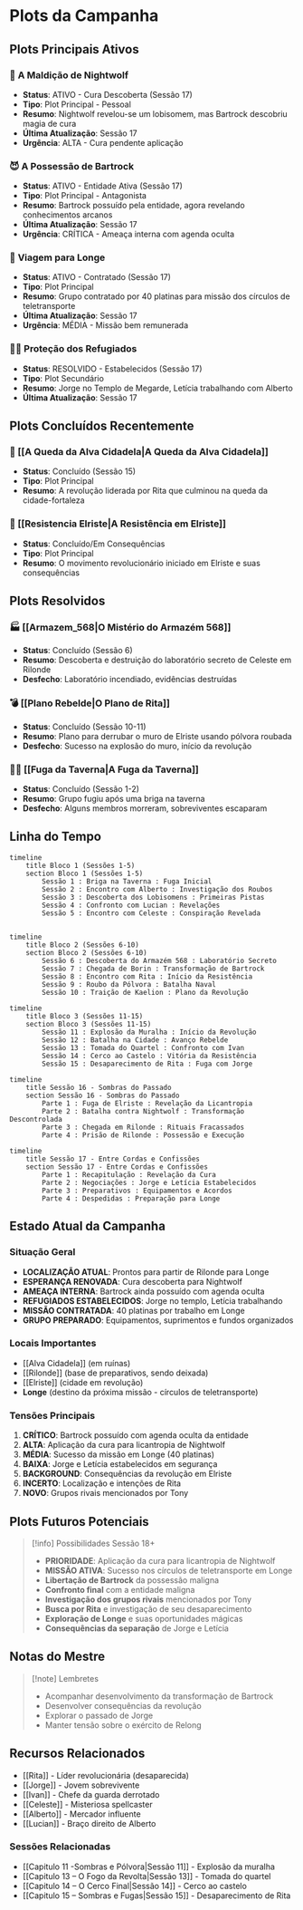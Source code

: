 # Plots da Campanha

## Plots Principais Ativos

### 🐺 **A Maldição de Nightwolf**
- **Status**: ATIVO - Cura Descoberta (Sessão 17)
- **Tipo**: Plot Principal - Pessoal
- **Resumo**: Nightwolf revelou-se um lobisomem, mas Bartrock descobriu magia de cura
- **Última Atualização**: Sessão 17
- **Urgência**: ALTA - Cura pendente aplicação

### 😈 **A Possessão de Bartrock**
- **Status**: ATIVO - Entidade Ativa (Sessão 17)
- **Tipo**: Plot Principal - Antagonista
- **Resumo**: Bartrock possuído pela entidade, agora revelando conhecimentos arcanos
- **Última Atualização**: Sessão 17
- **Urgência**: CRÍTICA - Ameaça interna com agenda oculta

### 🔮 **Viagem para Longe**
- **Status**: ATIVO - Contratado (Sessão 17)
- **Tipo**: Plot Principal
- **Resumo**: Grupo contratado por 40 platinas para missão dos círculos de teletransporte
- **Última Atualização**: Sessão 17
- **Urgência**: MÉDIA - Missão bem remunerada

### 👨‍👦 **Proteção dos Refugiados**
- **Status**: RESOLVIDO - Estabelecidos (Sessão 17)
- **Tipo**: Plot Secundário
- **Resumo**: Jorge no Templo de Megarde, Letícia trabalhando com Alberto
- **Última Atualização**: Sessão 17

## Plots Concluídos Recentemente

### 🏰 [[A Queda da Alva Cidadela|A Queda da Alva Cidadela]]
- **Status**: Concluído (Sessão 15)
- **Tipo**: Plot Principal
- **Resumo**: A revolução liderada por Rita que culminou na queda da cidade-fortaleza

### 🌇 [[Resistencia Elriste|A Resistência em Elriste]]
- **Status**: Concluído/Em Consequências
- **Tipo**: Plot Principal
- **Resumo**: O movimento revolucionário iniciado em Elriste e suas consequências


## Plots Resolvidos

### 🏭 [[Armazem_568|O Mistério do Armazém 568]]
- **Status**: Concluído (Sessão 6)
- **Resumo**: Descoberta e destruição do laboratório secreto de Celeste em Rilonde
- **Desfecho**: Laboratório incendiado, evidências destruídas

### 💣 [[Plano Rebelde|O Plano de Rita]]
- **Status**: Concluído (Sessão 10-11)
- **Resumo**: Plano para derrubar o muro de Elriste usando pólvora roubada
- **Desfecho**: Sucesso na explosão do muro, início da revolução

### 🏃‍♂️ [[Fuga da Taverna|A Fuga da Taverna]]
- **Status**: Concluído (Sessão 1-2)
- **Resumo**: Grupo fugiu após uma briga na taverna
- **Desfecho**: Alguns membros morreram, sobreviventes escaparam

## Linha do Tempo
```mermaid
timeline
    title Bloco 1 (Sessões 1-5)
    section Bloco 1 (Sessões 1-5)
        Sessão 1 : Briga na Taverna : Fuga Inicial
        Sessão 2 : Encontro com Alberto : Investigação dos Roubos
        Sessão 3 : Descoberta dos Lobisomens : Primeiras Pistas
        Sessão 4 : Confronto com Lucian : Revelações
        Sessão 5 : Encontro com Celeste : Conspiração Revelada
   
```
```mermaid
timeline
    title Bloco 2 (Sessões 6-10)
    section Bloco 2 (Sessões 6-10)
        Sessão 6 : Descoberta do Armazém 568 : Laboratório Secreto
        Sessão 7 : Chegada de Borin : Transformação de Bartrock
        Sessão 8 : Encontro com Rita : Início da Resistência
        Sessão 9 : Roubo da Pólvora : Batalha Naval
        Sessão 10 : Traição de Kaelion : Plano da Revolução
```
```mermaid
timeline
    title Bloco 3 (Sessões 11-15)
    section Bloco 3 (Sessões 11-15)
        Sessão 11 : Explosão da Muralha : Início da Revolução
        Sessão 12 : Batalha na Cidade : Avanço Rebelde
        Sessão 13 : Tomada do Quartel : Confronto com Ivan
        Sessão 14 : Cerco ao Castelo : Vitória da Resistência
        Sessão 15 : Desaparecimento de Rita : Fuga com Jorge
```
```mermaid
timeline
    title Sessão 16 - Sombras do Passado
    section Sessão 16 - Sombras do Passado
        Parte 1 : Fuga de Elriste : Revelação da Licantropia
        Parte 2 : Batalha contra Nightwolf : Transformação Descontrolada
        Parte 3 : Chegada em Rilonde : Rituais Fracassados
        Parte 4 : Prisão de Rilonde : Possessão e Execução
```
```mermaid
timeline
    title Sessão 17 - Entre Cordas e Confissões
    section Sessão 17 - Entre Cordas e Confissões
        Parte 1 : Recapitulação : Revelação da Cura
        Parte 2 : Negociações : Jorge e Letícia Estabelecidos
        Parte 3 : Preparativos : Equipamentos e Acordos
        Parte 4 : Despedidas : Preparação para Longe
```

## Estado Atual da Campanha

### Situação Geral
- **LOCALIZAÇÃO ATUAL**: Prontos para partir de Rilonde para Longe
- **ESPERANÇA RENOVADA**: Cura descoberta para Nightwolf
- **AMEAÇA INTERNA**: Bartrock ainda possuído com agenda oculta
- **REFUGIADOS ESTABELECIDOS**: Jorge no templo, Letícia trabalhando
- **MISSÃO CONTRATADA**: 40 platinas por trabalho em Longe
- **GRUPO PREPARADO**: Equipamentos, suprimentos e fundos organizados

### Locais Importantes
- [[Alva Cidadela]] (em ruínas)
- [[Rilonde]] (base de preparativos, sendo deixada)
- [[Elriste]] (cidade em revolução)
- **Longe** (destino da próxima missão - círculos de teletransporte)

### Tensões Principais
1. **CRÍTICO**: Bartrock possuído com agenda oculta da entidade
2. **ALTA**: Aplicação da cura para licantropia de Nightwolf
3. **MÉDIA**: Sucesso da missão em Longe (40 platinas)
4. **BAIXA**: Jorge e Letícia estabelecidos em segurança
5. **BACKGROUND**: Consequências da revolução em Elriste
6. **INCERTO**: Localização e intenções de Rita
7. **NOVO**: Grupos rivais mencionados por Tony

## Plots Futuros Potenciais
> [!info] Possibilidades Sessão 18+
> - **PRIORIDADE**: Aplicação da cura para licantropia de Nightwolf
> - **MISSÃO ATIVA**: Sucesso nos círculos de teletransporte em Longe
> - **Libertação de Bartrock** da possessão maligna
> - **Confronto final** com a entidade maligna
> - **Investigação dos grupos rivais** mencionados por Tony
> - **Busca por Rita** e investigação de seu desaparecimento
> - **Exploração de Longe** e suas oportunidades mágicas
> - **Consequências da separação** de Jorge e Letícia

## Notas do Mestre
> [!note] Lembretes
> - Acompanhar desenvolvimento da transformação de Bartrock
> - Desenvolver consequências da revolução
> - Explorar o passado de Jorge
> - Manter tensão sobre o exército de Relong

## Recursos Relacionados
- [[Rita]] - Líder revolucionária (desaparecida)
- [[Jorge]] - Jovem sobrevivente
- [[Ivan]] - Chefe da guarda derrotado
- [[Celeste]] - Misteriosa spellcaster
- [[Alberto]] - Mercador influente
- [[Lucian]] - Braço direito de Alberto

### Sessões Relacionadas
- [[Capitulo 11 -Sombras e Pólvora|Sessão 11]] - Explosão da muralha
- [[Capitulo 13 – O Fogo da Revolta|Sessão 13]] - Tomada do quartel
- [[Capitulo 14 – O Cerco Final|Sessão 14]] - Cerco ao castelo
- [[Capitulo 15 – Sombras e Fugas|Sessão 15]] - Desaparecimento de Rita 